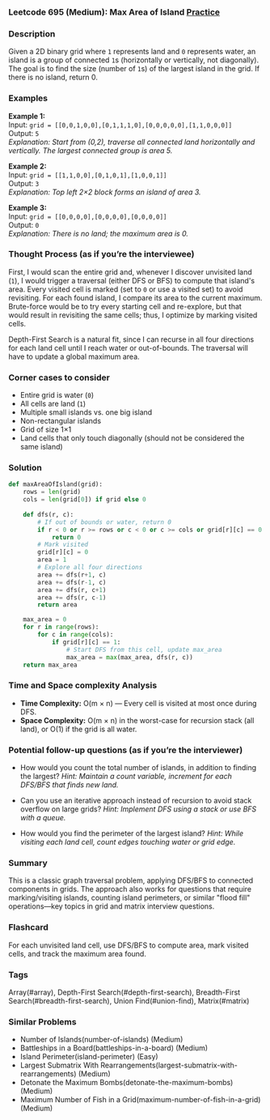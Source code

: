 ### Leetcode 695 (Medium): Max Area of Island [Practice](https://leetcode.com/problems/max-area-of-island)

### Description  
Given a 2D binary grid where `1` represents land and `0` represents water, an island is a group of connected `1`s (horizontally or vertically, not diagonally). The goal is to find the size (number of `1`s) of the largest island in the grid. If there is no island, return 0.

### Examples  

**Example 1:**  
Input: `grid = [[0,0,1,0,0],[0,1,1,1,0],[0,0,0,0,0],[1,1,0,0,0]]`  
Output: `5`  
*Explanation: Start from (0,2), traverse all connected land horizontally and vertically. The largest connected group is area 5.*

**Example 2:**  
Input: `grid = [[1,1,0,0],[0,1,0,1],[1,0,0,1]]`  
Output: `3`  
*Explanation: Top left 2×2 block forms an island of area 3.*

**Example 3:**  
Input: `grid = [[0,0,0,0],[0,0,0,0],[0,0,0,0]]`  
Output: `0`  
*Explanation: There is no land; the maximum area is 0.*

### Thought Process (as if you’re the interviewee)  
First, I would scan the entire grid and, whenever I discover unvisited land (`1`), I would trigger a traversal (either DFS or BFS) to compute that island's area. Every visited cell is marked (set to `0` or use a visited set) to avoid revisiting. For each found island, I compare its area to the current maximum. Brute-force would be to try every starting cell and re-explore, but that would result in revisiting the same cells; thus, I optimize by marking visited cells.

Depth-First Search is a natural fit, since I can recurse in all four directions for each land cell until I reach water or out-of-bounds. The traversal will have to update a global maximum area.

### Corner cases to consider  
- Entire grid is water (`0`)
- All cells are land (`1`)
- Multiple small islands vs. one big island
- Non-rectangular islands
- Grid of size 1×1
- Land cells that only touch diagonally (should not be considered the same island)

### Solution

```python
def maxAreaOfIsland(grid):
    rows = len(grid)
    cols = len(grid[0]) if grid else 0
    
    def dfs(r, c):
        # If out of bounds or water, return 0
        if r < 0 or r >= rows or c < 0 or c >= cols or grid[r][c] == 0:
            return 0
        # Mark visited
        grid[r][c] = 0
        area = 1
        # Explore all four directions
        area += dfs(r+1, c)
        area += dfs(r-1, c)
        area += dfs(r, c+1)
        area += dfs(r, c-1)
        return area

    max_area = 0
    for r in range(rows):
        for c in range(cols):
            if grid[r][c] == 1:
                # Start DFS from this cell, update max_area
                max_area = max(max_area, dfs(r, c))
    return max_area
```

### Time and Space complexity Analysis  

- **Time Complexity:** O(m × n) — Every cell is visited at most once during DFS.
- **Space Complexity:** O(m × n) in the worst-case for recursion stack (all land), or O(1) if the grid is all water.

### Potential follow-up questions (as if you’re the interviewer)  

- How would you count the total number of islands, in addition to finding the largest?
  *Hint: Maintain a count variable, increment for each DFS/BFS that finds new land.*

- Can you use an iterative approach instead of recursion to avoid stack overflow on large grids?
  *Hint: Implement DFS using a stack or use BFS with a queue.*

- How would you find the perimeter of the largest island?
  *Hint: While visiting each land cell, count edges touching water or grid edge.*

### Summary
This is a classic graph traversal problem, applying DFS/BFS to connected components in grids. The approach also works for questions that require marking/visiting islands, counting island perimeters, or similar "flood fill" operations—key topics in grid and matrix interview questions.


### Flashcard
For each unvisited land cell, use DFS/BFS to compute area, mark visited cells, and track the maximum area found.

### Tags
Array(#array), Depth-First Search(#depth-first-search), Breadth-First Search(#breadth-first-search), Union Find(#union-find), Matrix(#matrix)

### Similar Problems
- Number of Islands(number-of-islands) (Medium)
- Battleships in a Board(battleships-in-a-board) (Medium)
- Island Perimeter(island-perimeter) (Easy)
- Largest Submatrix With Rearrangements(largest-submatrix-with-rearrangements) (Medium)
- Detonate the Maximum Bombs(detonate-the-maximum-bombs) (Medium)
- Maximum Number of Fish in a Grid(maximum-number-of-fish-in-a-grid) (Medium)